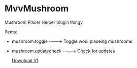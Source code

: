 # MvvMushroom
Mushroom Placer Helper plugin thingy

Pems:
- mushroom.toggle ----> Toggle wool placeing mushrooms
- mushroom.updatecheck ----> Check for updates
  
  [Download V1](https://raw.githubusercontent.com/Michaelmvv/MvvMushroom/master/Update%20and%20DL/DL/MvvMushroomV1.jar)
